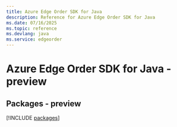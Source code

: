 ```yaml
---
title: Azure Edge Order SDK for Java
description: Reference for Azure Edge Order SDK for Java
ms.date: 07/16/2025
ms.topic: reference
ms.devlang: java
ms.service: edgeorder
---
```

# Azure Edge Order SDK for Java - preview
## Packages - preview
[!INCLUDE [packages](edge-order-index.md)]